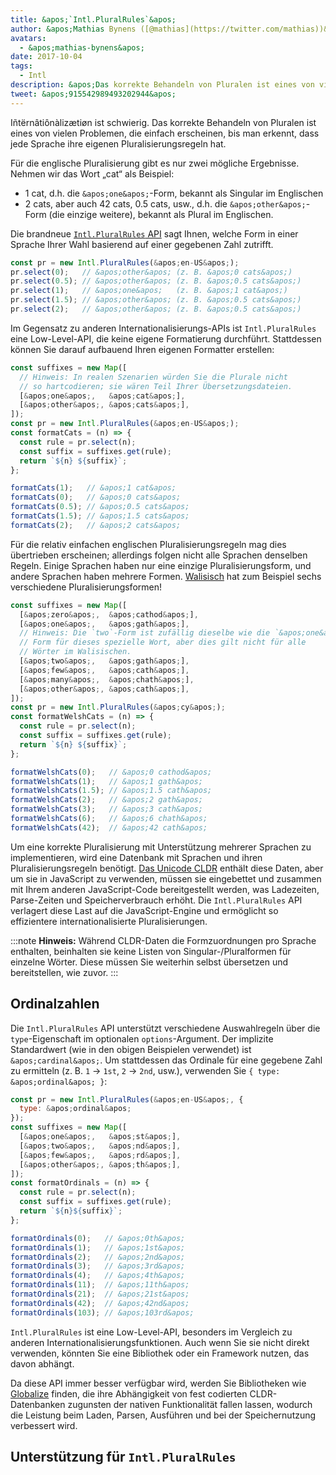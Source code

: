 ```yaml
---
title: &apos;`Intl.PluralRules`&apos;
author: &apos;Mathias Bynens ([@mathias](https://twitter.com/mathias))&apos;
avatars:
  - &apos;mathias-bynens&apos;
date: 2017-10-04
tags:
  - Intl
description: &apos;Das korrekte Behandeln von Pluralen ist eines von vielen Problemen, die einfach erscheinen, bis man erkennt, dass jede Sprache ihre eigenen Pluralisierungsregeln hat. Die Intl.PluralRules API kann helfen!&apos;
tweet: &apos;915542989493202944&apos;
---
```

Iñtërnâtiônàlizætiøn ist schwierig. Das korrekte Behandeln von Pluralen ist eines von vielen Problemen, die einfach erscheinen, bis man erkennt, dass jede Sprache ihre eigenen Pluralisierungsregeln hat.

Für die englische Pluralisierung gibt es nur zwei mögliche Ergebnisse. Nehmen wir das Wort „cat“ als Beispiel:

- 1 cat, d.h. die `&apos;one&apos;`-Form, bekannt als Singular im Englischen
- 2 cats, aber auch 42 cats, 0.5 cats, usw., d.h. die `&apos;other&apos;`-Form (die einzige weitere), bekannt als Plural im Englischen.

Die brandneue [`Intl.PluralRules` API](https://github.com/tc39/proposal-intl-plural-rules) sagt Ihnen, welche Form in einer Sprache Ihrer Wahl basierend auf einer gegebenen Zahl zutrifft.

```js
const pr = new Intl.PluralRules(&apos;en-US&apos;);
pr.select(0);   // &apos;other&apos; (z. B. &apos;0 cats&apos;)
pr.select(0.5); // &apos;other&apos; (z. B. &apos;0.5 cats&apos;)
pr.select(1);   // &apos;one&apos;   (z. B. &apos;1 cat&apos;)
pr.select(1.5); // &apos;other&apos; (z. B. &apos;0.5 cats&apos;)
pr.select(2);   // &apos;other&apos; (z. B. &apos;0.5 cats&apos;)
```

<!--truncate-->
Im Gegensatz zu anderen Internationalisierungs-APIs ist `Intl.PluralRules` eine Low-Level-API, die keine eigene Formatierung durchführt. Stattdessen können Sie darauf aufbauend Ihren eigenen Formatter erstellen:

```js
const suffixes = new Map([
  // Hinweis: In realen Szenarien würden Sie die Plurale nicht
  // so hartcodieren; sie wären Teil Ihrer Übersetzungsdateien.
  [&apos;one&apos;,   &apos;cat&apos;],
  [&apos;other&apos;, &apos;cats&apos;],
]);
const pr = new Intl.PluralRules(&apos;en-US&apos;);
const formatCats = (n) => {
  const rule = pr.select(n);
  const suffix = suffixes.get(rule);
  return `${n} ${suffix}`;
};

formatCats(1);   // &apos;1 cat&apos;
formatCats(0);   // &apos;0 cats&apos;
formatCats(0.5); // &apos;0.5 cats&apos;
formatCats(1.5); // &apos;1.5 cats&apos;
formatCats(2);   // &apos;2 cats&apos;
```

Für die relativ einfachen englischen Pluralisierungsregeln mag dies übertrieben erscheinen; allerdings folgen nicht alle Sprachen denselben Regeln. Einige Sprachen haben nur eine einzige Pluralisierungsform, und andere Sprachen haben mehrere Formen. [Walisisch](http://unicode.org/cldr/charts/latest/supplemental/language_plural_rules.html#rules) hat zum Beispiel sechs verschiedene Pluralisierungsformen!

```js
const suffixes = new Map([
  [&apos;zero&apos;,  &apos;cathod&apos;],
  [&apos;one&apos;,   &apos;gath&apos;],
  // Hinweis: Die `two`-Form ist zufällig dieselbe wie die `&apos;one&apos;`
  // Form für dieses spezielle Wort, aber dies gilt nicht für alle
  // Wörter im Walisischen.
  [&apos;two&apos;,   &apos;gath&apos;],
  [&apos;few&apos;,   &apos;cath&apos;],
  [&apos;many&apos;,  &apos;chath&apos;],
  [&apos;other&apos;, &apos;cath&apos;],
]);
const pr = new Intl.PluralRules(&apos;cy&apos;);
const formatWelshCats = (n) => {
  const rule = pr.select(n);
  const suffix = suffixes.get(rule);
  return `${n} ${suffix}`;
};

formatWelshCats(0);   // &apos;0 cathod&apos;
formatWelshCats(1);   // &apos;1 gath&apos;
formatWelshCats(1.5); // &apos;1.5 cath&apos;
formatWelshCats(2);   // &apos;2 gath&apos;
formatWelshCats(3);   // &apos;3 cath&apos;
formatWelshCats(6);   // &apos;6 chath&apos;
formatWelshCats(42);  // &apos;42 cath&apos;
```

Um eine korrekte Pluralisierung mit Unterstützung mehrerer Sprachen zu implementieren, wird eine Datenbank mit Sprachen und ihren Pluralisierungsregeln benötigt. [Das Unicode CLDR](http://cldr.unicode.org/) enthält diese Daten, aber um sie in JavaScript zu verwenden, müssen sie eingebettet und zusammen mit Ihrem anderen JavaScript-Code bereitgestellt werden, was Ladezeiten, Parse-Zeiten und Speicherverbrauch erhöht. Die `Intl.PluralRules` API verlagert diese Last auf die JavaScript-Engine und ermöglicht so effizientere internationalisierte Pluralisierungen.

:::note
**Hinweis:** Während CLDR-Daten die Formzuordnungen pro Sprache enthalten, beinhalten sie keine Listen von Singular-/Pluralformen für einzelne Wörter. Diese müssen Sie weiterhin selbst übersetzen und bereitstellen, wie zuvor.
:::

## Ordinalzahlen

Die `Intl.PluralRules` API unterstützt verschiedene Auswahlregeln über die `type`-Eigenschaft im optionalen `options`-Argument. Der implizite Standardwert (wie in den obigen Beispielen verwendet) ist `&apos;cardinal&apos;`. Um stattdessen das Ordinale für eine gegebene Zahl zu ermitteln (z. B. `1` → `1st`, `2` → `2nd`, usw.), verwenden Sie `{ type: &apos;ordinal&apos; }`:

```js
const pr = new Intl.PluralRules(&apos;en-US&apos;, {
  type: &apos;ordinal&apos;
});
const suffixes = new Map([
  [&apos;one&apos;,   &apos;st&apos;],
  [&apos;two&apos;,   &apos;nd&apos;],
  [&apos;few&apos;,   &apos;rd&apos;],
  [&apos;other&apos;, &apos;th&apos;],
]);
const formatOrdinals = (n) => {
  const rule = pr.select(n);
  const suffix = suffixes.get(rule);
  return `${n}${suffix}`;
};

formatOrdinals(0);   // &apos;0th&apos;
formatOrdinals(1);   // &apos;1st&apos;
formatOrdinals(2);   // &apos;2nd&apos;
formatOrdinals(3);   // &apos;3rd&apos;
formatOrdinals(4);   // &apos;4th&apos;
formatOrdinals(11);  // &apos;11th&apos;
formatOrdinals(21);  // &apos;21st&apos;
formatOrdinals(42);  // &apos;42nd&apos;
formatOrdinals(103); // &apos;103rd&apos;
```

`Intl.PluralRules` ist eine Low-Level-API, besonders im Vergleich zu anderen Internationalisierungsfunktionen. Auch wenn Sie sie nicht direkt verwenden, könnten Sie eine Bibliothek oder ein Framework nutzen, das davon abhängt.

Da diese API immer besser verfügbar wird, werden Sie Bibliotheken wie [Globalize](https://github.com/globalizejs/globalize#plural-module) finden, die ihre Abhängigkeit von fest codierten CLDR-Datenbanken zugunsten der nativen Funktionalität fallen lassen, wodurch die Leistung beim Laden, Parsen, Ausführen und bei der Speichernutzung verbessert wird.

## Unterstützung für `Intl.PluralRules`

<feature-support chrome="63 /blog/v8-release-63"
                 firefox="58"
                 safari="13"
                 nodejs="10"
                 babel="no"></feature-support>
